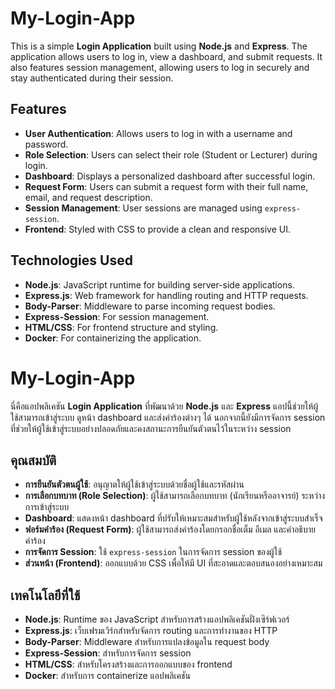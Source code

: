 # My-Login-App

This is a simple **Login Application** built using **Node.js** and **Express**. The application allows users to log in, view a dashboard, and submit requests. It also features session management, allowing users to log in securely and stay authenticated during their session.

## Features

- **User Authentication**: Allows users to log in with a username and password.
- **Role Selection**: Users can select their role (Student or Lecturer) during login.
- **Dashboard**: Displays a personalized dashboard after successful login.
- **Request Form**: Users can submit a request form with their full name, email, and request description.
- **Session Management**: User sessions are managed using `express-session`.
- **Frontend**: Styled with CSS to provide a clean and responsive UI.

## Technologies Used

- **Node.js**: JavaScript runtime for building server-side applications.
- **Express.js**: Web framework for handling routing and HTTP requests.
- **Body-Parser**: Middleware to parse incoming request bodies.
- **Express-Session**: For session management.
- **HTML/CSS**: For frontend structure and styling.
- **Docker**: For containerizing the application.




# My-Login-App

นี่คือแอปพลิเคชัน **Login Application** ที่พัฒนาด้วย **Node.js** และ **Express** แอปนี้ช่วยให้ผู้ใช้สามารถเข้าสู่ระบบ ดูหน้า dashboard และส่งคำร้องต่างๆ ได้ นอกจากนี้ยังมีการจัดการ session ที่ช่วยให้ผู้ใช้เข้าสู่ระบบอย่างปลอดภัยและคงสถานะการยืนยันตัวตนไว้ในระหว่าง session

## คุณสมบัติ

- **การยืนยันตัวตนผู้ใช้**: อนุญาตให้ผู้ใช้เข้าสู่ระบบด้วยชื่อผู้ใช้และรหัสผ่าน
- **การเลือกบทบาท (Role Selection)**: ผู้ใช้สามารถเลือกบทบาท (นักเรียนหรืออาจารย์) ระหว่างการเข้าสู่ระบบ
- **Dashboard**: แสดงหน้า dashboard ที่ปรับให้เหมาะสมสำหรับผู้ใช้หลังจากเข้าสู่ระบบสำเร็จ
- **ฟอร์มคำร้อง (Request Form)**: ผู้ใช้สามารถส่งคำร้องโดยกรอกชื่อเต็ม อีเมล และคำอธิบายคำร้อง
- **การจัดการ Session**: ใช้ `express-session` ในการจัดการ session ของผู้ใช้
- **ส่วนหน้า (Frontend)**: ออกแบบด้วย CSS เพื่อให้มี UI ที่สะอาดและตอบสนองอย่างเหมาะสม

## เทคโนโลยีที่ใช้

- **Node.js**: Runtime ของ JavaScript สำหรับการสร้างแอปพลิเคชันฝั่งเซิร์ฟเวอร์
- **Express.js**: เว็บเฟรมเวิร์กสำหรับจัดการ routing และการทำงานของ HTTP
- **Body-Parser**: Middleware สำหรับการแปลงข้อมูลใน request body
- **Express-Session**: สำหรับการจัดการ session
- **HTML/CSS**: สำหรับโครงสร้างและการออกแบบของ frontend
- **Docker**: สำหรับการ containerize แอปพลิเคชัน
